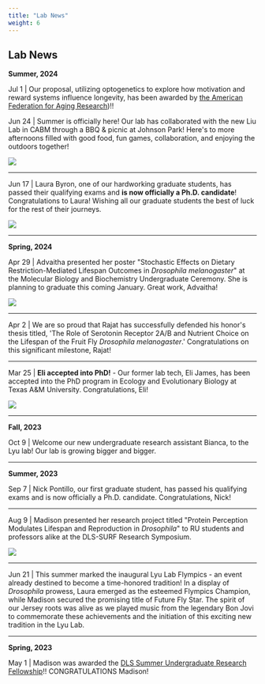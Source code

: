 ```yaml
---
title: "Lab News"
weight: 6
---
```


## Lab News

**Summer, 2024** 

Jul 1 | Our proposal, utilizing optogenetics to explore how motivation and reward systems influence longevity, has been awarded by [the American Federation for Aging Research](https://www.afar.org/2024-grant-recipients))!!

Jun 24 | Summer is officially here! Our lab has collaborated with the new Liu Lab in CABM through a BBQ & picnic at Johnson Park! Here's to more afternoons filled with good food, fun games, collaboration, and enjoying the outdoors together! 

![](img/section5-labpicnic.jpg)

** **

Jun 17 | Laura Byron, one of our hardworking graduate students, has passed their qualifying exams and **is now officially a Ph.D. candidate**! Congratulations to Laura! Wishing all our graduate students the best of luck for the rest of their journeys.

![](img/section5-Laura_Byron.jpg)

** **

**Spring, 2024**

Apr 29 | Advaitha presented her poster "Stochastic Effects on Dietary Restriction-Mediated Lifespan Outcomes in *Drosophila melanogaster*" at the Molecular Biology and Biochemistry Undergraduate Ceremony. She is planning to graduate this coming January. Great work, Advaitha!

![](img/section5-pic2.jpg)

** **

Apr 2 | We are so proud that Rajat has successfully defended his honor's thesis titled, 'The Role of Serotonin Receptor 2A/B and Nutrient Choice on the Lifespan of the Fruit Fly *Drosophila melanogaster*.' Congratulations on this significant milestone, Rajat!

** **

Mar 25 | **Eli accepted into PhD!** - Our former lab tech, Eli James, has been accepted into the PhD program in Ecology and Evolutionary Biology at Texas A&M University. Congratulations, Eli!

![](img/Eli_James.png)

** **

**Fall, 2023**

Oct 9 | Welcome our new undergraduate research assistant Bianca, to the Lyu lab! Our lab is growing bigger and bigger.

** **

**Summer, 2023**

Sep 7 | Nick Pontillo, our first graduate student, has passed his qualifying exams and is now officially a Ph.D. candidate. Congratulations, Nick!

** **

Aug 9 | Madison presented her research project titled "Protein Perception Modulates Lifespan and Reproduction in *Drosophila*" to RU students and professors alike at the DLS-SURF Research Symposium.  

![](img/section5-pic1.jpg)

** **

Jun 21 | This summer marked the inaugural Lyu Lab Flympics - an event already destined to become a time-honored tradition! In a display of *Drosophila* prowess, Laura emerged as the esteemed Flympics Champion, while Madison secured the promising title of Future Fly Star. The spirit of our Jersey roots was alive as we played music from the legendary Bon Jovi to commemorate these achievements and the initiation of this exciting new tradition in the Lyu Lab.

** **

**Spring, 2023** 

May 1 | Madison was awarded the [DLS Summer Undergraduate Research Fellowship](https://biology.rutgers.edu/biological-sciences/fellowships-and-awards/dls-surf)!! CONGRATULATIONS Madison!
